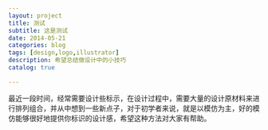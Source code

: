 ```yaml
---
layout: project
title: 测试
subtitle: 这是测试
date: 2014-05-21
categories: blog
tags: [design,logo,illustrator]
description: 希望总结做设计中的小技巧
catalog: true

---
```


最近一段时间，经常需要设计些标示，在设计过程中，需要大量的设计原材料来进行排列组合，并从中想到一些新点子，对于初学者来说，就是以模仿为主，好的模仿能够很好地提供你标识的设计感，希望这种方法对大家有帮助。
